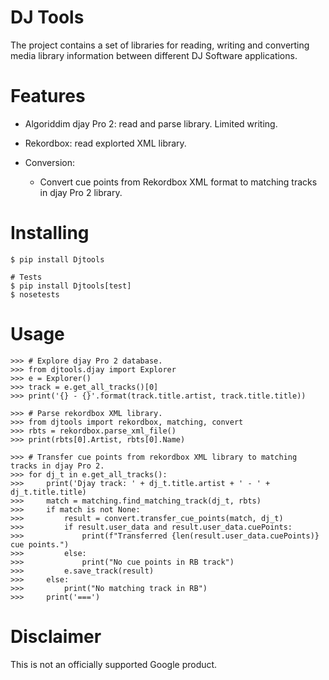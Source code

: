 # DJ Tools

The project contains a set of libraries for reading, writing and converting
media library information between different DJ Software applications.

# Features

  * Algoriddim djay Pro 2: read and parse library. Limited writing.
  * Rekordbox: read explorted XML library.

  * Conversion:
    * Convert cue points from Rekordbox XML format to matching tracks in djay Pro 2 library.

# Installing

```
$ pip install Djtools

# Tests
$ pip install Djtools[test]
$ nosetests
```

# Usage

```
>>> # Explore djay Pro 2 database.
>>> from djtools.djay import Explorer
>>> e = Explorer()
>>> track = e.get_all_tracks()[0]
>>> print('{} - {}'.format(track.title.artist, track.title.title))

>>> # Parse rekordbox XML library.
>>> from djtools import rekordbox, matching, convert
>>> rbts = rekordbox.parse_xml_file()
>>> print(rbts[0].Artist, rbts[0].Name)

>>> # Transfer cue points from rekordbox XML library to matching tracks in djay Pro 2.
>>> for dj_t in e.get_all_tracks():
>>>     print('Djay track: ' + dj_t.title.artist + ' - ' + dj_t.title.title)
>>>     match = matching.find_matching_track(dj_t, rbts)
>>>     if match is not None:
>>>         result = convert.transfer_cue_points(match, dj_t)
>>>         if result.user_data and result.user_data.cuePoints:
>>>             print(f"Transferred {len(result.user_data.cuePoints)} cue points.")
>>>         else:
>>>             print("No cue points in RB track")
>>>         e.save_track(result)
>>>     else:
>>>         print("No matching track in RB")
>>>     print('===')
```

# Disclaimer

This is not an officially supported Google product.
